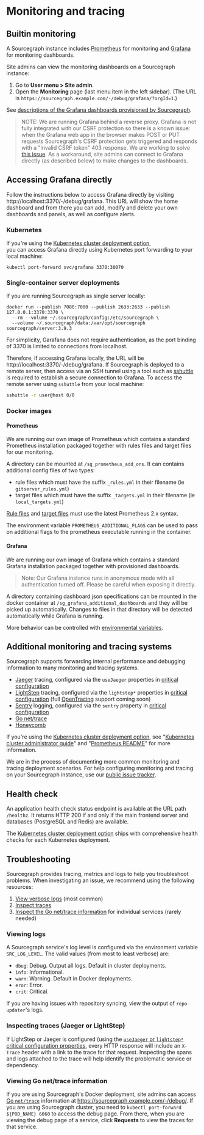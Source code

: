 # Monitoring and tracing

## Builtin monitoring

A Sourcegraph instance includes [Prometheus](https://prometheus.io/) for monitoring and [Grafana](https://grafana.com) for monitoring dashboards.
 
Site admins can view the monitoring dashboards on a Sourcegraph instance:

1. Go to **User menu > Site admin**.
1. Open the **Monitoring** page (last menu item in the left sidebar). (The URL is `https://sourcegraph.example.com/-/debug/grafana/?orgId=1`.)

See [descriptions of the Grafana dashboards provisioned by Sourcegraph](monitoring_dashboards/index.md). 

> NOTE: We are running Grafana behind a reverse proxy. Grafana is not fully integrated with our CSRF protection so there is a known issue: when the Grafana
> web app in the browser makes POST or PUT requests Sourcegraph's CSRF protection gets triggered and responds with a "invalid CSRF token" 403 response.
> We are working to solve [this issue](https://github.com/sourcegraph/sourcegraph/issues/6075). 
> As a workaround, site admins can connect to Grafana directly (as described below) to make changes to the dashboards. 

## Accessing Grafana directly

Follow the instructions below to access Grafana directly by visiting http://localhost:3370/-/debug/grafana. 
This URL will show the home dashboard and from there you can add, modify and delete your own dashboards and panels,
 as well as configure alerts.

### Kubernetes

If you're using the [Kubernetes cluster deployment option](https://github.com/sourcegraph/deploy-sourcegraph),  
you can access Grafana directly using Kubernetes port forwarding to your local machine:

```shell script
kubectl port-forward svc/grafana 3370:30070
``` 

### Single-container server deployments

If you are running Sourcegraph as single server locally:

```shell script
docker run --publish 7080:7080 --publish 2633:2633 --publish 127.0.0.1:3370:3370 \
  --rm --volume ~/.sourcegraph/config:/etc/sourcegraph \
  --volume ~/.sourcegraph/data:/var/opt/sourcegraph sourcegraph/server:3.9.3
```

For simplicity, Garafana does not require authentication, as the port binding of 3370 is limited to connections from localhost.

Therefore, if accessing Grafana locally, the URL will be http://localhost:3370/-/debug/grafana. If Sourcegraph is deployed to a remote server, then access via an SSH tunnel using a tool
such as [sshuttle](https://github.com/sshuttle/sshuttle) is required to establish a secure connection to Grafana.
To access the remote server using `sshuttle` from your local machine:

```sh
sshuttle -r user@host 0/0
```

### Docker images

#### Prometheus

We are running our own image of Prometheus which contains a standard Prometheus installation packaged together 
with rules files and target files for our monitoring.

A directory can be mounted at `/sg_prometheus_add_ons`. It can contains additional config files of two types:
  - rule files which must have the suffix `_rules.yml` in their filename (ie `gitserver_rules.yml`)
  - target files which must have the suffix `_targets.yml` in their filename (ie `local_targets.yml`)

[Rule files](https://prometheus.io/docs/prometheus/latest/configuration/recording_rules/) 
and [target files](https://prometheus.io/docs/guides/file-sd/) must use the latest Prometheus 2.x syntax.  

The environment variable `PROMETHEUS_ADDITIONAL_FLAGS` can be used to pass on additional flags to the prometheus executable running in the container.

#### Grafana

We are running our own image of Grafana which contains a standard Grafana installation packaged together with provisioned dashboards.

> Note: Our Grafana instance runs in anonymous mode with all authentication turned off. Please be careful when exposing it directly.

A directory containing dashboard json specifications can be mounted in the docker container at
`/sg_grafana_additional_dashboards` and they will be picked up automatically. Changes to files in that directory
will be detected automatically while Grafana is running.

More behavior can be controlled with
[environmental variables](https://grafana.com/docs/installation/configuration/).

## Additional monitoring and tracing systems

Sourcegraph supports forwarding internal performance and debugging information to many monitoring and tracing systems.

- [Jaeger](https://github.com/jaegertracing/jaeger#readme) tracing, configured via the `useJaeger` properties in [critical configuration](config/critical_config.md)
- [LightStep](https://lightstep.com) tracing, configured via the `lightstep*` properties in [critical configuration](config/critical_config.md) (full [OpenTracing](http://opentracing.io/) support coming soon)
- [Sentry](https://sentry.io) logging, configured via the `sentry` property in [critical configuration](config/critical_config.md)
- [Go net/trace](#viewing-go-net-trace-information)
- [Honeycomb](https://honeycomb.io/)

If you're using the [Kubernetes cluster deployment option](https://github.com/sourcegraph/deploy-sourcegraph), see "[Kubernetes cluster administrator guide](https://github.com/sourcegraph/deploy-sourcegraph/blob/master/docs/admin-guide.md)" and "[Prometheus README](https://github.com/sourcegraph/deploy-sourcegraph/blob/master/configure/prometheus/README.md)" for more information.

We are in the process of documenting more common monitoring and tracing deployment scenarios. For help configuring monitoring and tracing on your Sourcegraph instance, use our [public issue tracker](https://github.com/sourcegraph/issues/issues).

## Health check

An application health check status endpoint is available at the URL path `/healthz`. It returns HTTP 200 if and only if the main frontend server and databases (PostgreSQL and Redis) are available.

The [Kubernetes cluster deployment option](https://github.com/sourcegraph/deploy-sourcegraph) ships with comprehensive health checks for each Kubernetes deployment.

## Troubleshooting

Sourcegraph provides tracing, metrics and logs to help you troubleshoot problems. When investigating an issue, we recommend using the following resources:

1. [View verbose logs](#viewing-logs) (most common)
1. [Inspect traces](#inspecting-traces-jaeger-or-lightstep)
1. [Inspect the Go net/trace information](#viewing-go-net-trace-information) for individual services (rarely needed)

### Viewing logs

A Sourcegraph service's log level is configured via the environment variable `SRC_LOG_LEVEL`. The valid values (from most to least verbose) are:

* `dbug`: Debug. Output all logs. Default in cluster deployments.
* `info`: Informational.
* `warn`: Warning. Default in Docker deployments.
* `eror`: Error.
* `crit`: Critical.

If you are having issues with repository syncing, view the output of `repo-updater`'s logs.

### Inspecting traces (Jaeger or LightStep)

If LightStep or Jaeger is configured (using the [`useJaeger` or `lightstep*` critical configuration properties](config/critical_config.md), every HTTP response will include an `X-Trace` header with a link to the trace for that request. Inspecting the spans and logs attached to the trace will help identify the problematic service or dependency.

### Viewing Go net/trace information

If you are using Sourcegraph's Docker deployment, site admins can access [Go `net/trace`](https://godoc.org/golang.org/x/net/trace) information at https://sourcegraph.example.com/-/debug/. If you are using Sourcegraph cluster, you need to `kubectl port-forward ${POD_NAME} 6060` to access the debug page. From there, when you are viewing the debug page of a service, click **Requests** to view the traces for that service.
